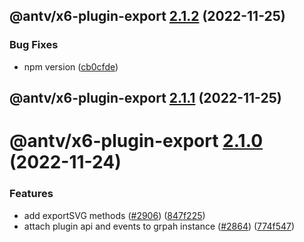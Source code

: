 ## @antv/x6-plugin-export [2.1.2](https://github.com/antvis/x6/compare/@antv/x6-plugin-export@2.1.1...@antv/x6-plugin-export@2.1.2) (2022-11-25)


### Bug Fixes

* npm version ([cb0cfde](https://github.com/antvis/x6/commit/cb0cfdeb4dbe8858569e6899db08ccb9ab8ba4e7))

## @antv/x6-plugin-export [2.1.1](https://github.com/antvis/x6/compare/@antv/x6-plugin-export@2.1.0...@antv/x6-plugin-export@2.1.1) (2022-11-25)

# @antv/x6-plugin-export [2.1.0](https://github.com/antvis/x6/compare/@antv/x6-plugin-export@2.0.0...@antv/x6-plugin-export@2.1.0) (2022-11-24)


### Features

* add exportSVG methods ([#2906](https://github.com/antvis/x6/issues/2906)) ([847f225](https://github.com/antvis/x6/commit/847f2256326db0589ac37f1e1fa185560b61bdb7))
* attach plugin api and events to grpah instance ([#2864](https://github.com/antvis/x6/issues/2864)) ([774f547](https://github.com/antvis/x6/commit/774f547b85522eb2411dca949d36ecfe535503f3))
